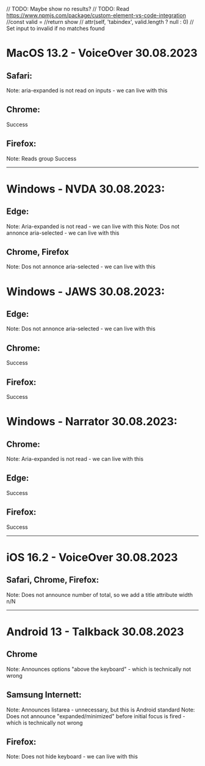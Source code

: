 // TODO: Maybe show no results?
// TODO: Read https://www.npmjs.com/package/custom-element-vs-code-integration
//const valid =
//return show
// attr(self, 'tabindex', valid.length ? null : 0) // Set input to invalid if no matches found

# MacOS 13.2 - VoiceOver 30.08.2023

## Safari:
Note: aria-expanded is not read on inputs - we can live with this

## Chrome:
Success

## Firefox:
Note: Reads group
Success

------------------

# Windows - NVDA 30.08.2023:
## Edge:
Note: Aria-expanded is not read - we can live with this
Note: Dos not annonce aria-selected - we can live with this
## Chrome, Firefox
Note: Dos not annonce aria-selected - we can live with this

# Windows - JAWS 30.08.2023:
## Edge:
Note: Dos not annonce aria-selected - we can live with this

## Chrome:
Success
## Firefox:
Success

# Windows - Narrator 30.08.2023:

## Chrome:
Note: Aria-expanded is not read - we can live with this
## Edge:
Success

## Firefox:
Success

------------------

# iOS 16.2 - VoiceOver 30.08.2023
## Safari, Chrome, Firefox:
Note: Does not announce number of total, so we add a title attribute width n/N

------------------

# Android 13 - Talkback 30.08.2023

## Chrome
Note: Announces options "above the keyboard" - which is technically not wrong
## Samsung Internett:
Note: Announces listarea - unnecessary, but this is Android standard
Note: Does not announce "expanded/minimized" before initial focus is fired - which is technically not wrong

## Firefox:
Note: Does not hide keyboard - we can live with this